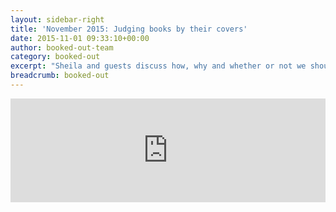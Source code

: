 ```yaml
---
layout: sidebar-right
title: 'November 2015: Judging books by their covers'
date: 2015-11-01 09:33:10+00:00
author: booked-out-team
category: booked-out
excerpt: "Sheila and guests discuss how, why and whether or not we should be judging books by their covers. Titles discussed include <cite>Northanger Abbey</cite> by Val McDermid, <cite>The Betrayers</cite> by David Bezmozgis and <cite>Little Failure</cite> by Gary Shteyngart."
breadcrumb: booked-out
---
```

<iframe width="100%" height="166" scrolling="no" frameborder="no" src="https://w.soundcloud.com/player/?url=https%3A//api.soundcloud.com/tracks/233794345&amp;color=ff5500&amp;auto_play=false&amp;hide_related=false&amp;show_comments=true&amp;show_user=true&amp;show_reposts=false"></iframe>
